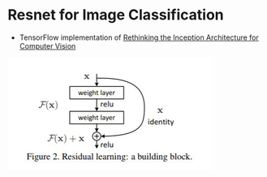 # Resnet for Image Classification

- TensorFlow implementation of [Rethinking the Inception Architecture for Computer Vision](https://arxiv.org/pdf/1512.00567.pdf) 

![image](images/img_001.JPG)
